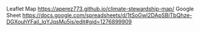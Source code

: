 Leaflet Map https://aperez773.github.io/climate-stewardship-map/
Google Sheet https://docs.google.com/spreadsheets/d/1tSoGwl2DApSBiTbQhze-DGXouhYFail_lqYJqsMu5is/edit#gid=1276899909
